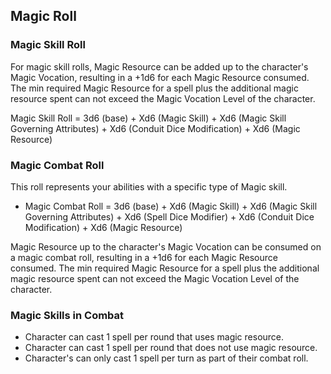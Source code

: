 ## Magic Roll

### Magic Skill Roll

For magic skill rolls, Magic Resource can be added up to the character's Magic Vocation, resulting in a +1d6 for each Magic Resource consumed. The min required Magic Resource for a spell plus the additional magic resource spent can not exceed the Magic Vocation Level of the character.

Magic Skill Roll = 3d6 (base) + Xd6 (Magic Skill) + Xd6 (Magic Skill Governing Attributes) + Xd6 (Conduit Dice Modification) + Xd6 (Magic Resource)

### Magic Combat Roll

This roll represents your abilities with a specific type of Magic skill.

- Magic Combat Roll = 3d6 (base) + Xd6 (Magic Skill) + Xd6 (Magic Skill Governing Attributes) + Xd6 (Spell Dice Modifier) + Xd6 (Conduit Dice Modification) + Xd6 (Magic Resource)

Magic Resource up to the character's Magic Vocation can be consumed on a magic combat roll, resulting in a +1d6 for each Magic Resource consumed. The min required Magic Resource for a spell plus the additional magic resource spent can not exceed the Magic Vocation Level of the character.

### Magic Skills in Combat

- Character can cast 1 spell per round that uses magic resource.
- Character can cast 1 spell per round that does not use magic resource.
- Character's can only cast 1 spell per turn as part of their combat roll.
